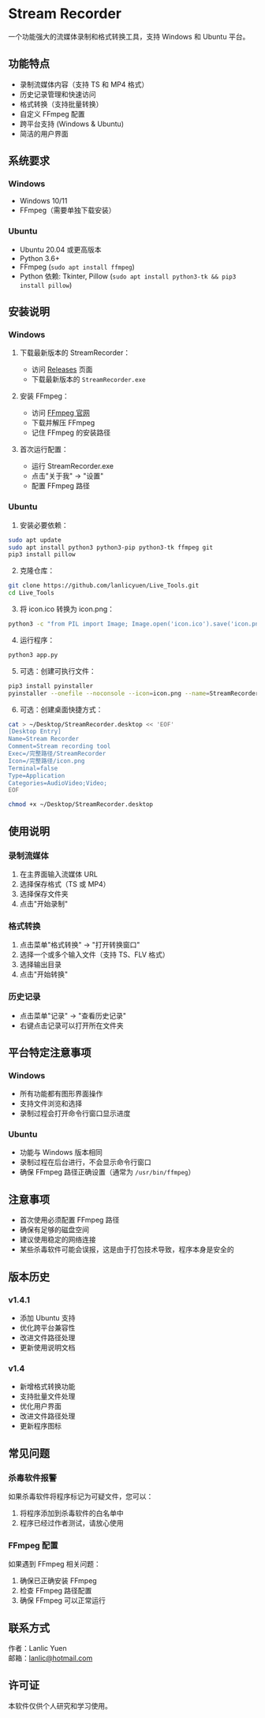 # Stream Recorder

一个功能强大的流媒体录制和格式转换工具，支持 Windows 和 Ubuntu 平台。

## 功能特点

- 录制流媒体内容（支持 TS 和 MP4 格式）
- 历史记录管理和快速访问
- 格式转换（支持批量转换）
- 自定义 FFmpeg 配置
- 跨平台支持 (Windows & Ubuntu)
- 简洁的用户界面

## 系统要求

### Windows
- Windows 10/11
- FFmpeg（需要单独下载安装）

### Ubuntu
- Ubuntu 20.04 或更高版本
- Python 3.6+
- FFmpeg (`sudo apt install ffmpeg`)
- Python 依赖: Tkinter, Pillow (`sudo apt install python3-tk && pip3 install pillow`)

## 安装说明

### Windows

1. 下载最新版本的 StreamRecorder：
   - 访问 [Releases](https://github.com/lanlicyuen/Live_Tools/releases) 页面
   - 下载最新版本的 `StreamRecorder.exe`

2. 安装 FFmpeg：
   - 访问 [FFmpeg 官网](https://ffmpeg.org/download.html#build-windows)
   - 下载并解压 FFmpeg
   - 记住 FFmpeg 的安装路径

3. 首次运行配置：
   - 运行 StreamRecorder.exe
   - 点击"关于我" -> "设置"
   - 配置 FFmpeg 路径

### Ubuntu

1. 安装必要依赖：
```bash
sudo apt update
sudo apt install python3 python3-pip python3-tk ffmpeg git
pip3 install pillow
```

2. 克隆仓库：
```bash
git clone https://github.com/lanlicyuen/Live_Tools.git
cd Live_Tools
```

3. 将 icon.ico 转换为 icon.png：
```bash
python3 -c "from PIL import Image; Image.open('icon.ico').save('icon.png')"
```

4. 运行程序：
```bash
python3 app.py
```

5. 可选：创建可执行文件：
```bash
pip3 install pyinstaller
pyinstaller --onefile --noconsole --icon=icon.png --name=StreamRecorder app.py
```

6. 可选：创建桌面快捷方式：
```bash
cat > ~/Desktop/StreamRecorder.desktop << 'EOF'
[Desktop Entry]
Name=Stream Recorder
Comment=Stream recording tool
Exec=/完整路径/StreamRecorder
Icon=/完整路径/icon.png
Terminal=false
Type=Application
Categories=AudioVideo;Video;
EOF

chmod +x ~/Desktop/StreamRecorder.desktop
```

## 使用说明

### 录制流媒体
1. 在主界面输入流媒体 URL
2. 选择保存格式（TS 或 MP4）
3. 选择保存文件夹
4. 点击"开始录制"

### 格式转换
1. 点击菜单"格式转换" -> "打开转换窗口"
2. 选择一个或多个输入文件（支持 TS、FLV 格式）
3. 选择输出目录
4. 点击"开始转换"

### 历史记录
- 点击菜单"记录" -> "查看历史记录"
- 右键点击记录可以打开所在文件夹

## 平台特定注意事项

### Windows
- 所有功能都有图形界面操作
- 支持文件浏览和选择
- 录制过程会打开命令行窗口显示进度

### Ubuntu
- 功能与 Windows 版本相同
- 录制过程在后台进行，不会显示命令行窗口
- 确保 FFmpeg 路径正确设置（通常为 `/usr/bin/ffmpeg`）

## 注意事项

- 首次使用必须配置 FFmpeg 路径
- 确保有足够的磁盘空间
- 建议使用稳定的网络连接
- 某些杀毒软件可能会误报，这是由于打包技术导致，程序本身是安全的

## 版本历史

### v1.4.1
- 添加 Ubuntu 支持
- 优化跨平台兼容性
- 改进文件路径处理
- 更新使用说明文档

### v1.4
- 新增格式转换功能
- 支持批量文件处理
- 优化用户界面
- 改进文件路径处理
- 更新程序图标

## 常见问题

### 杀毒软件报警
如果杀毒软件将程序标记为可疑文件，您可以：
1. 将程序添加到杀毒软件的白名单中
2. 程序已经过作者测试，请放心使用

### FFmpeg 配置
如果遇到 FFmpeg 相关问题：
1. 确保已正确安装 FFmpeg
2. 检查 FFmpeg 路径配置
3. 确保 FFmpeg 可以正常运行

## 联系方式

作者：Lanlic Yuen  
邮箱：lanlic@hotmail.com

## 许可证

本软件仅供个人研究和学习使用。

